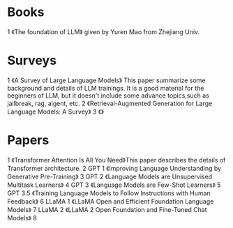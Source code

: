 # Books

1 《The foundation of LLM》 given by Yuren Mao from Zhejiang Univ. 


# Surveys
1 《A Survey of Large Language Models》 This paper summarize some background and details of LLM trainings. It is a good material for the beginners of LLM, but it doesn't include some advance topics,such as jailbreak, rag, aigent, etc. 
2 《Retrieval-Augmented Generation for Large Language Models: A Survey》
3 《》

# Papers
1 《Transformer Attention Is All You Need》This paper describes the details of Transformer architecture. 
2 GPT 1 《Improving Language Understanding by Generative Pre-Training》
3 GPT 2 《Language Models are Unsupervised Multitask Learners》
4 GPT 3 《Language Models are Few-Shot Learners》
5 GPT 3.5 《Training Language Models to Follow Instructions with Human Feedback》
6 LLaMA 1 《LLaMA Open and Efficient Foundation Language Models》
7 LLaMA 2 《LLaMA 2 Open Foundation and Fine-Tuned Chat Models》
8 


